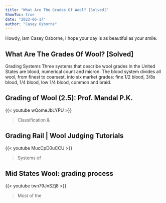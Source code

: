 ```yaml
---
title: "What Are The Grades Of Wool? [Solved]"
ShowToc: true 
date: "2022-06-17"
author: "Casey Osborne" 
---
```


Howdy, iam Casey Osborne, I hope your day is as beautiful as your smile.
## What Are The Grades Of Wool? [Solved]
Grading Systems Three systems that describe wool grades in the United States are blood, numerical count and micron. The blood system divides all wool, from finest to coarsest, into six market grades: fine 1/2 blood, 3/8s blood, 1/4 blood, low 1/4 blood, common and braid.

## Grading of Wool (2.5): Prof. Mandal P.K.
{{< youtube wQomeJbLYPU >}}
>Classification & 

## Grading Rail | Wool Judging Tutorials
{{< youtube MucCpD0uCCU >}}
>Systems of 

## Mid States Wool: grading process
{{< youtube twn79JnSZj8 >}}
>Most of the 

